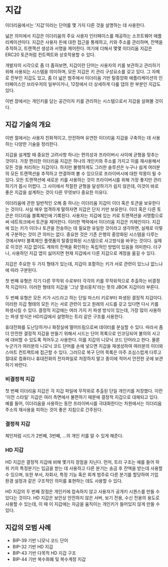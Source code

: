 # 지갑

이더리움에서는 '지갑'이라는 단어를 몇 가지 다른 것을 설명하는 데 사용한다.

넓은 의미에서 지갑은 이더리움의 주요 사용자 인터페이스를 제공하는 소프트웨어 애플리케이션이다. 지갑은 사용자 돈에 대한 접근을 통제하고, 키와 주소를 관리하며, 잔액을 추적하고, 트랜잭션 생성과 서명을 제어한다. 여기에 더해서 몇몇 이더리움 지갑은 ERC20 토큰처럼 컨트랙트와 상호작용할 수 있다.

개발자의 시각으로 좀 더 좁혀보면, 지갑이란 단어는 사용자의 키를 보관하고 관리하기 위해 사용되는 시스템을 의미하며, 모든 지갑은 키 관리 구성요소를 갖고 있다. 그 자체로 전부인 지갑도 있고, 좀 더 넓은 범주에서 이더리움 기반 탈중앙화 애플리케이션의 인터페이스인 브라우저의 일부이거나, 12장에서 더 상세하게 다룰 댑의 한 부분인 지갑도 있다.

이번 장에서는 개인키를 담는 공간이자 키를 관리하는 시스템으로서 지갑을 살펴볼 것이다.

## 지갑 기술의 개요

이번 절에서는 사용자 친화적이고, 안전하며 유연한 이더리움 지갑을 구축하는 데 사용하는 다양한 기술을 정리한다.

지갑을 설계할 때 중요한 고려사항 하나는 편의성과 프라이버시 사이에 균형을 맞추는 것이다. 가장 편리한 이더리움 지갑은 하나의 개인키와 주소를 가지고 이를 재사용해서 모든 것을 처리하는 지갑이다. 하지만 불행하게도 그러한 솔루션은 누구나 쉽게 여러분의 모든 트랜잭션을 추적하고 연결하여 볼 수 있으므로 프라이버시에 대한 악몽이 될 수 있다. 모든 트랜잭션에 새로운 키를 사용하는 것이 프라이버시를 위해 가장 좋지만 관리하기가 몹시 어렵다.  그 사이에서 적절한 균형을 달성하기가 쉽지 않은데, 이것이 바로 좋은 지갑을 설계하는 것이 다른 무엇보다 중요한 이유다.

이더리움에 관한 일반적인 오해 중 하나는 이더리움 지갑이 이더 혹은 토큰을 보유한다는 것이다. 사실 매우 엄격하게 말하자면 지갑은 단지 키만 보유한다. 이더 혹은 다른 토큰은 이더리움 블록체인에 기록된다. 사용자는 지갑에 있는 키로 트랜잭션을 서명함으로써 네트워크에서 토큰을 제어한다. 이러한 맥락에서 이더리움 지갑은 키체인이다. 지갑에 있는 키가 이더나 토큰을 전송하는 데 필요한 유일한 것이라고 생각하면, 실제로 이렇게 구분하는 것이 큰 의미는 없다. 중요한 것은 기존 은행의 중앙화된 시스템을 다루는 것에서부터 블록체인 플랫폼의 탈중앙화된 시스템으로 사고방식을 바꾸는 것이다. 실제로 이것은 지갑 없이도 계좌의 잔액을 확인하는 독립적인 방법이 있음을 의미한다. 더구나, 사용하던 지갑 앱이 싫어지면 현재 지갑에서 다른 지갑으로 계정을 옮길 수 있다.

지갑은 주요한 두 가지 형태가 있는데, 지갑이 포함하는 키가 서로 관련이 있느냐 없느냐에 따라 구분된다.

첫 번째 유형은 각기 다른 무작위 수로부터 각각의 키를 무작위적으로 추출하는 비결정적 지갑이다. 이러한 형태의 지갑을 '그냥 열쇠뭉치'라는 뜻의 JBOK 지갑이라 부른다.

두 번째 유형은 모든 키가 시드라고 하는 단일 마스터 키로부터 파생된 결정적 지갑이다. 이러한 지갑 형태의 모든 키는 서로 관련이 있고 원래의 시드를 갖고 있다면 다시 키를 파생시킬 수 있다. 결정적 지갑에는 여러 가지 키 파생 방식이 있는데, 가장 많이 사용하는 파생 방식은 HD지갑에서 설명하는 트리 같은 구조를 사용한다.

휴대전화를 도난당하거나 화장실에 떨어뜨림으로써 데이터를 분실할 수 있다. 따라서 좀 더 안전한 결정적 지갑을 만들기 위해서 시드는 단어 목록으로 인코딩되어 불의의 사고에 대비할 수 있도록 적어두고 사용한다. 이를 지갑의 니모닉 코드 단어라고 한다. 물론 누군가가 여러분의 니모닉 코드 단어를 손에 넣으면 지갑을 재생성하여 여러분의 이더와 스마트 컨트랙트에 접근할 수 있다. 그러므로 복구 단어 목록은 아주 조심스럽게 다루고 절대로 컴퓨터나 휴대전화의 전자파일로 저장하지 말고 종이에 적어서 안전한 곳에 보관하기 바란다.

### 비결정적 지갑

첫 번째 이더리움 지갑은 각 지갑 파일에 무작위로 추출된 단일 개인키를 저장했다. 이런 '이전 스타일' 지갑은 여러 측면에서 불편하기 때문에 결정적 지갑으로 대체되고 있다. 예를 들어, 이더리움을 사용하는 동안 프라이버시를 극대화한다는 차원에서는 이더리움 주소의 재사용을 피하는 것이 좋은 지침으로 간주된다.

### 결정적 지갑

체인처럼 시드가 2번째, 3번째, ...의 개인 키를 알 수 있게 해준다.

### HD 지갑

HD 지갑은 결정적 지갑에 비해 몇가지 장점을 지닌다. 먼저, 트리 구조는 예를 들어 하위 키의 특정분기는 입금을 받는 데 사용하고 다른 분기는 송금 후 잔액을 받는데 사용할 수 있으며, 또한 부서, 자회사, 특정 기능 혹은 회계 범주로 다른 분기를 할당하여 기업 환경 설정과 같은 구조적인 의미를 표현하는 데도 사용할 수 있다.

HD 지갑의 두 번째 장점은 개인키에 접속하지 않고 사용자가 공개키 시퀀스를 만들 수 있다는 것이다. HD 지갑은 보안상 안전하지 않은 서버, 보기 전용, 수신 전용의 용도로 사용할 수 있는데, 이 때 이 지갑에는 자금을 움직이는 개인키가 들어있지 않게 만들 수 있다.


## 지갑의 모범 사례

- BIP-39 기반 니모닉 코드 단어
- BIP-32 기반 HD 지갑
- BIP-43 기반 다목적 HD 지갑 구조
- BIP-44 기반 복수화폐 및 복수계정 지갑

